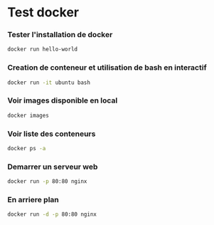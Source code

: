 # Test docker

### Tester l'installation de docker 
```bash
docker run hello-world
```

### Creation de conteneur et utilisation de bash en interactif
```bash
docker run -it ubuntu bash
```

### Voir images disponible en local
```bash
docker images
```

### Voir liste des conteneurs 
```bash
docker ps -a
```

### Demarrer un serveur web 
```bash
docker run -p 80:80 nginx
```

### En arriere plan
```bash
docker run -d -p 80:80 nginx
```
